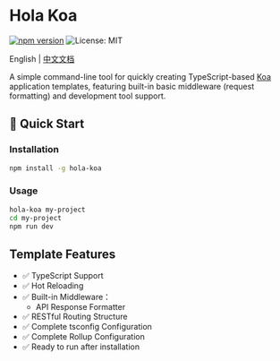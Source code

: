 # Hola Koa
[![npm version](https://img.shields.io/npm/v/hola-koa.svg?style=flat-square)](https://www.npmjs.com/package/hola-koa)
<img alt="License: MIT" src="https://img.shields.io/badge/License-MIT-yellow.svg" />

English | [中文文档](README_CN.md)  

A simple command-line tool for quickly creating TypeScript-based  [Koa](https://koajs.com/) application templates, featuring built-in basic middleware (request formatting) and development tool support.


## 🚀 Quick Start

### Installation
``` bash
npm install -g hola-koa

```

### Usage

``` sh
hola-koa my-project
cd my-project
npm run dev

```

## Template Features
- ✅ TypeScript Support
- ✅ Hot Reloading
- ✅ Built-in Middleware：
  - API Response Formatter
- ✅ RESTful Routing Structure
- ✅ Complete tsconfig Configuration
- ✅ Complete Rollup Configuration
- ✅ Ready to run after installation
